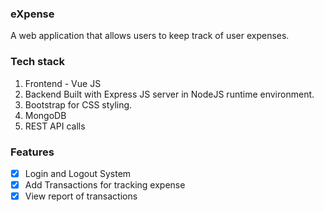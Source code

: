### eXpense
A web application that allows users to keep track of user expenses.



### Tech stack
1.	Frontend - Vue JS 
2.	Backend Built with Express JS server in NodeJS runtime environment.
3.	Bootstrap for CSS styling.
4.	MongoDB
5.	REST API calls 



### Features
 - [x] Login and Logout System
 - [x] Add Transactions for tracking expense
 - [x] View report of transactions
